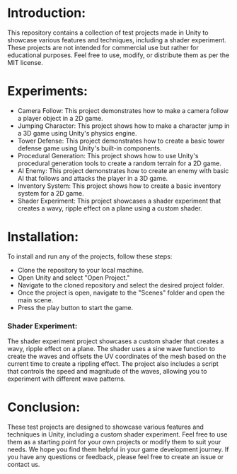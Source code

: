 # Introduction:

This repository contains a collection of test projects made in Unity to showcase various features and techniques, including a shader experiment. These projects are not intended for commercial use but rather for educational purposes. Feel free to use, modify, or distribute them as per the MIT license.

# Experiments:

- Camera Follow: This project demonstrates how to make a camera follow a player object in a 2D game.
- Jumping Character: This project shows how to make a character jump in a 3D game using Unity's physics engine.
- Tower Defense: This project demonstrates how to create a basic tower defense game using Unity's built-in components.
- Procedural Generation: This project shows how to use Unity's procedural generation tools to create a random terrain for a 2D game.
- AI Enemy: This project demonstrates how to create an enemy with basic AI that follows and attacks the player in a 3D game.
- Inventory System: This project shows how to create a basic inventory system for a 2D game.
- Shader Experiment: This project showcases a shader experiment that creates a wavy, ripple effect on a plane using a custom shader.

# Installation:

To install and run any of the projects, follow these steps:

- Clone the repository to your local machine.
- Open Unity and select "Open Project."
- Navigate to the cloned repository and select the desired project folder.
- Once the project is open, navigate to the "Scenes" folder and open the main scene.
- Press the play button to start the game.

### Shader Experiment:

The shader experiment project showcases a custom shader that creates a wavy, ripple effect on a plane. The shader uses a sine wave function to create the waves and offsets the UV coordinates of the mesh based on the current time to create a rippling effect. The project also includes a script that controls the speed and magnitude of the waves, allowing you to experiment with different wave patterns.

# Conclusion:

These test projects are designed to showcase various features and techniques in Unity, including a custom shader experiment. Feel free to use them as a starting point for your own projects or modify them to suit your needs. We hope you find them helpful in your game development journey. If you have any questions or feedback, please feel free to create an issue or contact us.
